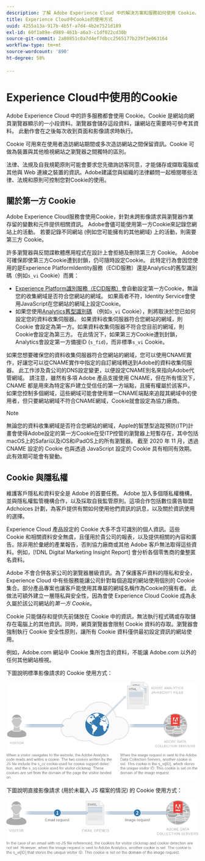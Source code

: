 ```yaml
---
description: 了解 Adobe Experience Cloud 中的解決方案和服務如何使用 Cookie。
title: Experience Cloud中Cookie的使用方式
uuid: 4255a13a-917b-4b5f-a7d4-4b2e7521d189
exl-id: 60f1a89e-d989-461b-a6a3-c1df022cd30b
source-git-commit: 2a80851c0a7d4ef7dbcc2565177b239f3e063164
workflow-type: tm+mt
source-wordcount: '890'
ht-degree: 58%

---
```


# Experience Cloud中使用的Cookie

Adobe Experience Cloud 中的許多服務都會使用 Cookie。Cookie 是網站向網頁瀏覽器顯示的一小段資料。瀏覽器會儲存這段資料，讓網站在需要時可參考其資料。 此動作會在之後每次收到頁面和影像請求時執行。

Cookie 可用來在使用者造訪網站期間或多次造訪網站之間保留資訊。Cookie 可做為裝置與其他檢視網站之瀏覽器之間獨特的區別。

法律、法規及自我規範原則可能會要求您先徵詢訪客同意，才能儲存或擷取電腦或其他與 Web 連線之裝置的資訊。Adobe建議您與組織的法律顧問一起檢閱哪些法律、法規和原則可控制您對Cookie的使用。

## 關於第一方 Cookie

Adobe Experience Cloud服務會使用Cookie，針對未跨影像請求與瀏覽器作業存留的變數和元件提供相關資訊。 Adobe會儘可能使用第一方Cookie來記錄您網站上的活動。 若要記錄不同網站 (例如您可能擁有的其他網域) 上的活動，則需要第三方 Cookie。

許多瀏覽器與反間諜軟體應用程式在設計上會拒絕及刪除第三方 Cookie。 Adobe可確保即使第三方Cookie遭到封鎖，仍可隨時設定Cookie。 此特定行為會因您使用的是Experience PlatformIdentity服務（ECID服務）還是Analytics的舊型識別碼（例如`s_vi` Cookie）而異：

* [Experience Platform識別服務（ECID服務）](https://experienceleague.adobe.com/docs/id-service/using/intro/overview.html?lang=zh-Hant)會自動設定第一方Cookie，無論您的收集網域是否符合您網站的網域。 如果兩者不符，Identity Service會使用JavaScript在您網站的網域上設定Cookie。
* 如果您使用[Analytics舊型識別碼](analytics.md) （例如`s_vi` Cookie），則將取決於您已如何設定您的資料收集伺服器。 如果資料收集伺服器符合您網站的網域，則 Cookie 會設定為第一方。如果資料收集伺服器不符合您目前的網域，則Cookie會設定為第三方。 在此情況下，如果第三方Cookie遭到封鎖，Analytics會設定第一方備援ID (`s_fid`)，而非標準`s_vi` Cookie。

如果您想要確保您的資料收集伺服器符合您網站的網域，您可以使用CNAME實作，好讓您可以從CNAME實作中指定的自訂網域轉送到Adobe的資料收集伺服器。 此工作涉及貴公司的DNS設定變更，以便設定CNAME別名來指向Adobe代管網域。 請注意，雖然有多項 Adobe 產品支援使用 CNAME，但在所有情況下，CNAME 都是用來為特定客戶建立受信任的第一方端點，且擁有權屬於該客戶。 如果您控制多個網域，這些網域可能會使用單一CNAME端點來追蹤其網域中的使用者，但只要網站網域不符合CNAME網域，Cookie就會設定為協力廠商。

>[!NOTE]
>
>無論您的資料收集網域是否符合您網站的網域，Apple的智慧型追蹤預防(ITP)計畫會使得Adobe設定的第一方Cookie在受ITP控管的瀏覽器上短暫存在，其中包括macOS上的Safari以及iOS和iPadOS上的所有瀏覽器。 截至 2020 年 11 月，透過 CNAME 設定的 Cookie 也與透過 JavaScript 設定的 Cookie 具有相同有效期。 此有效期可能會有變動。

## Cookie 與隱私權

維護客戶隱私和資料安全是 Adobe 的首要任務。 Adobe 加入多個隱私權機構，並與隱私權監管機構合作，以及採取自我監管原則。這項合作包括數位廣告聯盟 Adchoices 計劃，為客戶提供有關如何使用他們資訊的訊息，以及關於資訊使用的選擇。

Experience Cloud 產品設定的 Cookie 大多不含可識別的個人資訊。這些 Cookie 和相關資料安全無虞，且僅用於貴公司的報表，以及提供相關的內容和廣告。除非用於彙總的產業報告，否則協力廠商或其他 Adobe 客戶無法取得這些資料。例如，[!DNL Digital Marketing Insight Report] 會分析各個零售商的彙整匿名資料。

Adobe 不會合併各家公司的瀏覽器層級資訊。為了保護客戶資料的隱私和安全，Experience Cloud 中有些服務能讓公司針對每個追蹤的網站使用個別的 Cookie 集合。部分產品專案也讓客戶能使用其專屬的網域名稱作為Cookie的擁有者。 此做法可額外建立一層隱私與安全性，因為會使 Experience Cloud Cookie 成為永久屬於該公司網站的&#x200B;*第一方 Cookie*。

Cookie 只能儲存和提供先前儲放在 Cookie 中的資訊，無法執行程式碼或存取儲存在電腦上的其他資訊。同時，網頁瀏覽器會限制 Cookie 資料的存取。瀏覽器會強制執行 Cookie 安全性原則，讓所有 Cookie 資料僅供最初設定資訊的網站使用。

例如，Adobe.com 網站中 Cookie 集所包含的資料，不能讓 Adobe.com 以外的任何其他網站檢視。

下圖說明標準影像請求的 Cookie 使用方式：

![標準影像請求的 Cookie 使用方式](assets/CookiesProcessGraphic-01.png)

下圖說明直接影像請求 (用於未載入 JS 檔案的情況) 的 Cookie 使用方式：

![直接影像請求的 Cookie 使用方式](assets/CookiesProcessGraphic2.png)
